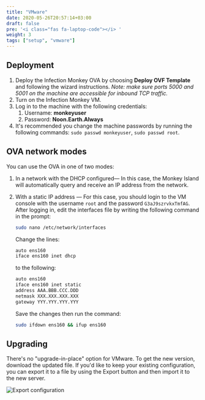 ```yaml
---
title: "VMware"
date: 2020-05-26T20:57:14+03:00
draft: false
pre: '<i class="fas fa-laptop-code"></i> '
weight: 3
tags: ["setup", "vmware"] 
---
```


## Deployment

1. Deploy the Infection Monkey OVA by choosing **Deploy OVF Template** and following the wizard instructions. *Note: make sure ports 5000 and 5001 on the machine are accessible for inbound TCP traffic.*
1. Turn on the Infection Monkey VM.
1. Log in to the machine with the following credentials:
   1. Username: **monkeyuser**
   1. Password: **Noon.Earth.Always**
1. It's recommended you change the machine passwords by running the following commands: `sudo passwd monkeyuser`, `sudo passwd root`.

## OVA network modes

You can use the OVA in one of two modes:

1. In a network with the DHCP configured— In this case, the Monkey Island will automatically query and receive an IP address from the network.
1. With a static IP address — For this case, you should login to the VM console with the username `root` and the password `G3aJ9szrvkxTmfAG`. After logging in, edit the interfaces file by writing the following command in the prompt:

    ```sh
    sudo nano /etc/network/interfaces
    ```

    Change the lines:

    ```sh
    auto ens160
    iface ens160 inet dhcp
    ```

    to the following:

    ```sh
    auto ens160
    iface ens160 inet static
    address AAA.BBB.CCC.DDD
    netmask XXX.XXX.XXX.XXX
    gateway YYY.YYY.YYY.YYY
    ```

    Save the changes then run the command:

    ```sh
    sudo ifdown ens160 && ifup ens160
    ```

## Upgrading

There's no "upgrade-in-place" option for VMware. To get the new version, download the updated file. If you'd like to keep your existing configuration, you can export it to a file by using the Export button and then import it to the new server.

![Export configuration](../../images/setup/export-configuration.png "Export configuration")

